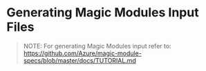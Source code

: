 # Generating Magic Modules Input Files

>NOTE: For generating Magic Modules input refer to: https://github.com/Azure/magic-module-specs/blob/master/docs/TUTORIAL.md 
